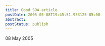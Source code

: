 ```yaml
---
title: Good SOA article
postDate: 2005-05-08T19:45:51.953125-05:00
abstract: 
postStatus: publish
---
```

08 May 2005


